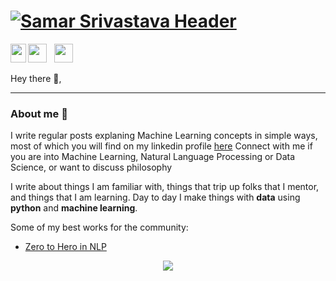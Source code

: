 # [![Samar Srivastava Header](https://raw.githubusercontent.com/samacker77/samacker77/master/assests/hero-image.png)](https://samacker77.github.io)
<p align='center'>


<a href="https://instagram/samacker77i"><img height="30" src="https://github.com/samacker77/samacker77/blob/master/icon/instagram.jpg"></a>&nbsp;&nbsp;
<a href="https://www.linkedin.com/in/samacker77l/"><img height="30" src="https://github.com/samacker77/samacker77/blob/master/icon/linkedin.png"></a>&nbsp;&nbsp;
<a href="https://sourcerer.io/samacker77/" target="_blank"><img src="https://raw.githubusercontent.com/samacker77/Zero-to-Hero-in-NLP/master/images/visual.png" align="left" height="30" width="25" ></a>
</p>

Hey there 👋,


 
 ---


### About me 🌱

I write regular posts explaning Machine Learning concepts in simple ways, most of which you will find on my linkedin profile [here](https://linkedin.com/in/samacker77l)
Connect with me if you are into Machine Learning, Natural Language Processing or Data Science, or want to discuss philosophy


I write about things I am familiar with, things that trip up folks that I mentor, and things that I am learning.  Day to day I make things with **data** using **python** and **machine learning**. 

Some of my best works for the community:

- [Zero to Hero in NLP](https://github.com/samacker77/Zero-to-Hero-in-NLP)




<p align='center'>
<img align='center' src="https://visitor-badge.glitch.me/badge?page_id=samacker77.visitor-badge">
 <p/>
